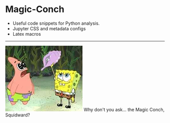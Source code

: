 # Magic-Conch

- Useful code snippets for Python analysis. 
- Jupyter CSS and metadata configs 
- Latex macros

-----------
<img src="./magic_conch.jpg">
Why don't you ask... the Magic Conch, Squidward?


